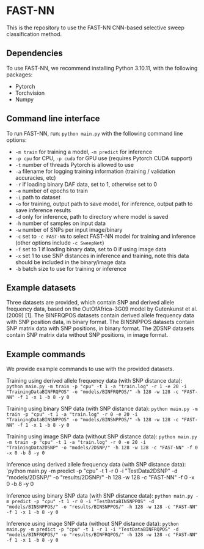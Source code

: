 # FAST-NN
This is the repository to use the FAST-NN CNN-based selective sweep classification method.

## Dependencies
To use FAST-NN, we recommend installing Python 3.10.11, with the following packages:
- Pytorch
- Torchvision
- Numpy

## Command line interface
To run FAST-NN, run:
`python main.py` with the following command line options:
- `-m train` for training a model, `-m predict` for inference
- `-p cpu` for CPU, `-p cuda` for GPU use (requires Pytorch CUDA support)
- `-t` number of threads Pytorch is allowed to use
- `-a` filename for logging training information (training / validation accuracies, etc)
- `-r` if loading binary DAF data, set to 1, otherwise set to 0
- `-e` number of epochs to train
- `-i` path to dataset
- `-o` for training, output path to save model, for inference, output path to save inference results
- `-d` only for inference, path to directory where model is saved
- `-h` number of samples on input data
- `-w` number of SNPs per input image/binary
- `-c` set to `-c FAST-NN` to select FAST-NN model for training and inference (other options include `-c SweepNet`)
- `-f` set to 1 if loading binary data, set to 0 if using image data
- `-x` set 1 to use SNP distances in inference and training, note this data should be included in the binary/image data
- `-b` batch size to use for training or inference

## Example datasets
Three datasets are provided, which contain SNP and derived allele frequency data, based on the OutOfAfrica-3G09 model by Gutenkunst et al. (2009) [1].
The BINFRQPOS datasets contain derived allele frequency data with SNP position data, in binary format. The BINSNPPOS datasets contain SNP matrix data with SNP positions, in binary format. The 2DSNP datasets contain SNP matrix data without SNP positions, in image format.

## Example commands
We provide example commands to use with the provided datasets.

Training using derived allele frequency data (with SNP distance data):
`python main.py -m train -p "cpu" -t 1 -a "train.log" -r 1 -e 20 -i "TrainingDataBINFRQPOS" -o "models/BINFRQPOS/" -h 128 -w 128 -c "FAST-NN" -f 1 -x 1
 -b 8 -y 0`

Training using binary SNP data (with SNP distance data):
`python main.py -m train -p "cpu" -t 1 -a "train.log" -r 0 -e 20 -i "TrainingDataBINSNPPOS" -o "models/BINSNPPOS/" -h 128 -w 128 -c "FAST-NN" -f 1 -x 1
 -b 8 -y 0`

Training using image SNP data (without SNP distance data):
`python main.py -m train -p "cpu" -t 1 -a "train.log" -r 0 -e 20 -i "TrainingData2DSNP" -o "models/2DSNP/" -h 128 -w 128 -c "FAST-NN" -f 0 -x 0 -b 8 -y
 0`


Inference using derived allele frequency data (with SNP distance data):
`python main.py -m predict -p "cpu" -t 1 -r 0 -i "TestData2DSNP" -d "models/2DSNP/" -o "results/2DSNP/" -h 128 -w 128 -c "FAST-NN" -f 0 -x 0 -b 8 -y 0

Inference using binary SNP data (with SNP distance data):
`python main.py -m predict -p "cpu" -t 1 -r 0 -i "TestDataBINSNPPOS" -d "models/BINSNPPOS/" -o "results/BINSNPPOS/" -h 128 -w 128 -c "FAST-NN" -f 1 -x
1 -b 8 -y 0`

Inference using image SNP data (without SNP distance data):
`python main.py -m predict -p "cpu" -t 1 -r 1 -i "TestDataBINFRQPOS" -d "models/BINFRQPOS/" -o "results/BINFRQPOS/" -h 128 -w 128 -c "FAST-NN" -f 1 -x 1 -b 8 -y 0`

[^1]: Gutenkunst, R. N., Hernandez, R. D., Williamson, S. H., & Bustamante, C. D. (2009).
Inferring the joint demographic history of multiple populations from multidimensional SNP frequency data.
PLoS genetics, 5(10), e1000695. https://doi.org/10.1371/journal.pgen.1000695

